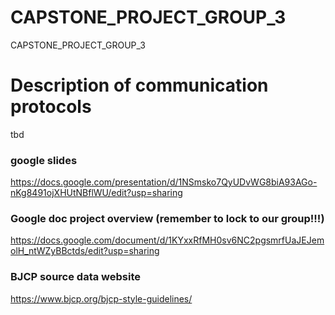 # CAPSTONE_PROJECT_GROUP_3
CAPSTONE_PROJECT_GROUP_3
# Description of communication protocols 
tbd

### google slides 
https://docs.google.com/presentation/d/1NSmsko7QyUDvWG8biA93AGo-nKg8491ojXHUtNBflWU/edit?usp=sharing

###  Google doc project overview (remember to lock to our group!!!)
https://docs.google.com/document/d/1KYxxRfMH0sv6NC2pgsmrfUaJEJemolH_ntWZyBBctds/edit?usp=sharing


### BJCP source data website 
https://www.bjcp.org/bjcp-style-guidelines/
